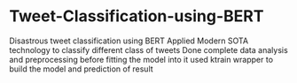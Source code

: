 # Tweet-Classification-using-BERT
Disastrous tweet classification using BERT
Applied Modern SOTA technology to classify different class of tweets
Done complete data analysis and preprocessing before fitting the model into it
used ktrain wrapper to build the model and prediction of result
